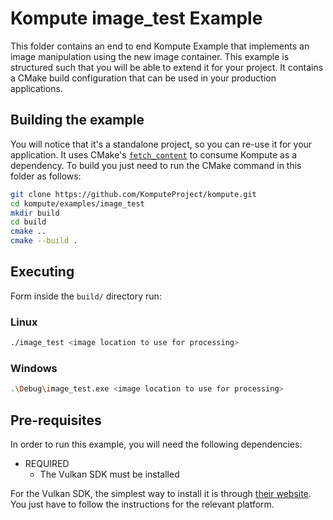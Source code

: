 # Kompute image_test Example

This folder contains an end to end Kompute Example that implements an image manipulation using the new image container.
This example is structured such that you will be able to extend it for your project.
It contains a CMake build configuration that can be used in your production applications.

## Building the example

You will notice that it's a standalone project, so you can re-use it for your application.
It uses CMake's [`fetch_content`](https://cmake.org/cmake/help/latest/module/FetchContent.html) to consume Kompute as a dependency.
To build you just need to run the CMake command in this folder as follows:

```bash
git clone https://github.com/KomputeProject/kompute.git
cd kompute/examples/image_test
mkdir build
cd build
cmake ..
cmake --build .
```

## Executing

Form inside the `build/` directory run:

### Linux

```bash
./image_test <image location to use for processing>
```

### Windows

```bash
.\Debug\image_test.exe <image location to use for processing>
```

## Pre-requisites

In order to run this example, you will need the following dependencies:

* REQUIRED
    + The Vulkan SDK must be installed

For the Vulkan SDK, the simplest way to install it is through [their website](https://vulkan.lunarg.com/sdk/home). You just have to follow the instructions for the relevant platform.

